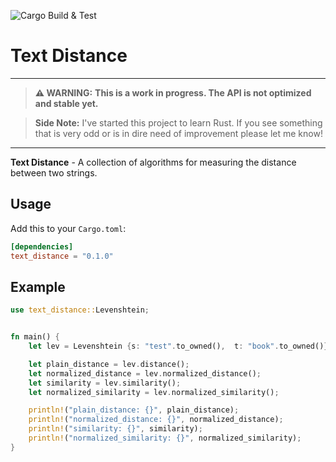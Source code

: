 ![Cargo Build & Test](https://github.com/Okroshiashvili/text_distance/actions/workflows/ci.yml/badge.svg)


# Text Distance

---

> **⚠ WARNING:**
> **This is a work in progress. The API is not optimized and stable yet.**

> **Side Note:**
> I've started this project to learn Rust. If you see something that is very odd or is in dire need of improvement please let me know!

---

**Text Distance** - A collection of algorithms for measuring the distance between two strings.

## Usage

Add this to your `Cargo.toml`:

```toml
[dependencies]
text_distance = "0.1.0"
```

## Example

```rust
use text_distance::Levenshtein;


fn main() {
    let lev = Levenshtein {s: "test".to_owned(),  t: "book".to_owned()};

    let plain_distance = lev.distance();
    let normalized_distance = lev.normalized_distance();
    let similarity = lev.similarity();
    let normalized_similarity = lev.normalized_similarity();

    println!("plain_distance: {}", plain_distance);
    println!("normalized_distance: {}", normalized_distance);
    println!("similarity: {}", similarity);
    println!("normalized_similarity: {}", normalized_similarity);
}
```
